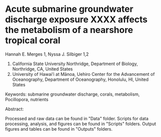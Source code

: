 # Acute submarine groundwater discharge exposure XXXX affects the metabolism of a nearshore tropical coral

Hannah E. Merges 1, Nyssa J. Silbiger 1,2

1. California State University Northridge, Department of Biology, Northridge, CA, United States 
2. University of Hawai’i at Mānoa, Uehiro Center for the Advancement of Oceanography, Department of Oceanography, Honolulu, HI, United States

Keywords: submarine groundwater discharge, corals, metabolism, Pocillopora, nutrients

Abstract: 



Processed and raw data can be found in "Data" folder.
Scripts for data processing, analysis, and figures can be found in "Scripts" folders.
Output figures and tables can be found in "Outputs" folders.
